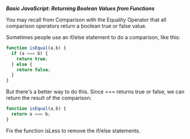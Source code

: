 ***Basic JavaScript: Returning Boolean Values from Functions***

You may recall from Comparison with the Equality Operator that all comparison operators return a boolean true or false value.

Sometimes people use an if/else statement to do a comparison, like this:

```javascript
function isEqual(a,b) {
  if (a === b) {
    return true;
  } else {
    return false;
  }
}
```

But there's a better way to do this. Since === returns true or false, we can return the result of the comparison:

```javascript
function isEqual(a,b) {
  return a === b;
}
```

Fix the function isLess to remove the if/else statements.
